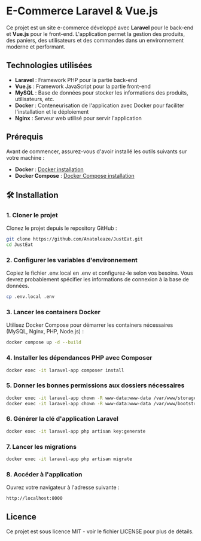 # E-Commerce Laravel & Vue.js

Ce projet est un site e-commerce développé avec **Laravel** pour le back-end et **Vue.js** pour le front-end. L'application permet la gestion des produits, des paniers, des utilisateurs et des commandes dans un environnement moderne et performant.

## Technologies utilisées

- **Laravel** : Framework PHP pour la partie back-end
- **Vue.js** : Framework JavaScript pour la partie front-end
- **MySQL** : Base de données pour stocker les informations des produits, utilisateurs, etc.
- **Docker** : Conteneurisation de l'application avec Docker pour faciliter l'installation et le déploiement
- **Nginx** : Serveur web utilisé pour servir l'application

## Prérequis

Avant de commencer, assurez-vous d'avoir installé les outils suivants sur votre machine :

- **Docker** : [Docker installation](https://www.docker.com/get-started)
- **Docker Compose** : [Docker Compose installation](https://docs.docker.com/compose/install/)

## 🛠️ Installation

### 1. Cloner le projet

Clonez le projet depuis le repository GitHub :

```bash
git clone https://github.com/Anatoleaze/JustEat.git
cd JustEat
```

### 2. Configurer les variables d'environnement
Copiez le fichier .env.local en .env et configurez-le selon vos besoins. Vous devrez probablement spécifier les informations de connexion à la base de données.

```bash
cp .env.local .env
```

### 3. Lancer les containers Docker
Utilisez Docker Compose pour démarrer les containers nécessaires (MySQL, Nginx, PHP, Node.js) :

```bash
docker compose up -d --build
```

### 4. Installer les dépendances PHP avec Composer

```bash
docker exec -it laravel-app composer install
```

### 5. Donner les bonnes permissions aux dossiers nécessaires

```bash
docker exec -it laravel-app chown -R www-data:www-data /var/www/storage
docker exec -it laravel-app chown -R www-data:www-data /var/www/bootstrap/cache
```

### 6. Générer la clé d'application Laravel

```bash
docker exec -it laravel-app php artisan key:generate
```

### 7. Lancer les migrations

```bash
docker exec -it laravel-app php artisan migrate

```

### 8. Accéder à l'application

Ouvrez votre navigateur à l'adresse suivante :

```bash
http://localhost:8000
```

## Licence

Ce projet est sous licence MIT - voir le fichier LICENSE pour plus de détails.
